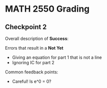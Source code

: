 # MATH 2550 Grading #

## Checkpoint 2 ##

Overall description of **Success**:


Errors that result in a **Not Yet**
* Giving an equation for part 1 that is not a line
* Ignoring IC for part 2

Common feedback points:
* Careful! Is e^0 = 0?
